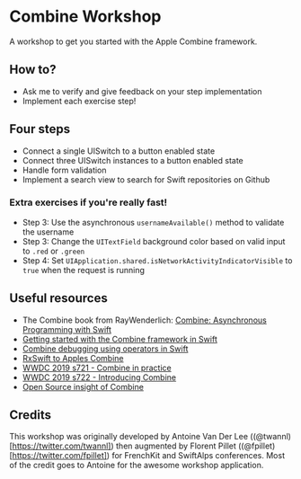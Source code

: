 # Combine Workshop
A workshop to get you started with the Apple Combine framework.

## How to?
- Ask me to verify and give feedback on your step implementation
- Implement each exercise step!

## Four steps
- Connect a single UISwitch to a button enabled state
- Connect three UISwitch instances to a button enabled state
- Handle form validation
- Implement a search view to search for Swift repositories on Github

### Extra exercises if you're really fast!
- Step 3: Use the asynchronous `usernameAvailable()` method to validate the username
- Step 3: Change the `UITextField` background color based on valid input to `.red` or `.green`
- Step 4: Set `UIApplication.shared.isNetworkActivityIndicatorVisible` to `true` when the request is running

## Useful resources

- The Combine book from RayWenderlich: [Combine: Asynchronous Programming with Swift](https://store.raywenderlich.com/products/combine-asynchronous-programming-with-swift)
- [Getting started with the Combine framework in Swift](https://www.avanderlee.com/swift/combine/)
- [Combine debugging using operators in Swift](https://www.avanderlee.com/swift/combine-swift/)
- [RxSwift to Apples Combine](https://medium.com/gett-engineering/rxswift-to-apples-combine-cheat-sheet-e9ce32b14c5b)
- [WWDC 2019 s721 - Combine in practice](https://developer.apple.com/videos/play/wwdc2019/721/)
- [WWDC 2019 s722 - Introducing Combine](https://developer.apple.com/videos/play/wwdc2019/722/)
- [Open Source insight of Combine](https://github.com/broadwaylamb/OpenCombine)

## Credits

This workshop was originally developed by Antoine Van Der Lee ((@twannl)[https://twitter.com/twannl]) then augmented by Florent Pillet ((@fpillet)[https://twitter.com/fpillet]) for FrenchKit and SwiftAlps conferences. Most of the credit goes to Antoine for the awesome workshop application.

